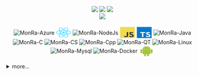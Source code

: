 <!--Hello
<h2><img src="https://emojis.slackmojis.com/emojis/images/1531849430/4246/blob-sunglasses.gif?1531849430" width="30"/> Hi There👋 , I'm MonRá! <img src="https://media.giphy.com/media/12oufCB0MyZ1Go/giphy.gif" width="50"><img src="https://i.giphy.com/9KawrQzIwdAYg.webp" width="50"></h2>
-->

<div>
  </p>
  <div align="center">
   <a href="https://www.facebook.com/ramon.chaib" target="_blank"><img src="https://img.shields.io/badge/-Facebook-%230077B5?style=for-the-badge&logo=facebook&logoColor=white" target="_blank"></a> 
  <a href="https://www.instagram.com/monrapps/" target="_blank"><img src="https://img.shields.io/badge/-Instagram-%23E4405F?style=for-the-badge&logo=instagram&logoColor=white" target="_blank"></a>
  <a href="https://www.linkedin.com/in/ramon-chaib-27007635/" target="_blank"><img src="https://img.shields.io/badge/-LinkedIn-%230077B5?style=for-the-badge&logo=linkedin&logoColor=white" target="_blank"></a>   
</div>

<div align="center">
  <img src="https://i.giphy.com/MM0Jrc8BHKx3y.webp">
</div>
  
 <div style="display: inline_block" align="center"><br>
  <img align="center" alt="MonRa-Azure" height="30" width="40" src="https://cdn.jsdelivr.net/gh/devicons/devicon/icons/azure/azure-original.svg">
  <img align="center" alt="MonRa-React" height="30" width="40" src="https://raw.githubusercontent.com/devicons/devicon/master/icons/react/react-original.svg">
  <img align="center" alt="MonRa-NodeJs" height="30" width="40" src="https://cdn.jsdelivr.net/gh/devicons/devicon/icons/nodejs/nodejs-original.svg">
  <img align="center" alt="MonRa-Js" height="30" width="40" src="https://raw.githubusercontent.com/devicons/devicon/master/icons/javascript/javascript-original.svg">     <img align="center" alt="MonRa-Ts" height="30" width="40" src="https://raw.githubusercontent.com/devicons/devicon/master/icons/typescript/typescript-original.svg">
  <img align="center" alt="MonRa-Java" height="30" width="40" src="https://cdn.jsdelivr.net/gh/devicons/devicon/icons/java/java-original.svg">
  <img align="center" alt="MonRa-C" height="30" width="40" src="https://cdn.jsdelivr.net/gh/devicons/devicon/icons/c/c-original.svg">
  <img align="center" alt="MonRa-CS" height="30" width="40" src="https://cdn.jsdelivr.net/gh/devicons/devicon/icons/csharp/csharp-original.svg">
  <img align="center" alt="MonRa-Cpp" height="30" width="40" src="https://cdn.jsdelivr.net/gh/devicons/devicon/icons/cplusplus/cplusplus-original.svg">
  <img align="center" alt="MonRa-QT" height="30" width="40" src="https://cdn.jsdelivr.net/gh/devicons/devicon/icons/qt/qt-original.svg">
  <img align="center" alt="MonRa-Linux" height="30" width="40" src="https://cdn.jsdelivr.net/gh/devicons/devicon/icons/linux/linux-original.svg">
  <img align="center" alt="MonRa-Mysql" height="30" width="40" src="https://cdn.jsdelivr.net/gh/devicons/devicon/icons/mysql/mysql-original.svg">
  <img align="center" alt="MonRa-Docker" height="30" width="40" src="https://cdn.jsdelivr.net/gh/devicons/devicon/icons/docker/docker-original.svg">  
  <img align="center" alt="MonRa-Android" height="30" width="40" src="https://github.com/devicons/devicon/blob/master/icons/android/android-original.svg">
  
</div>
</a>

</br>
<!--
[![github activity graph](https://activity-graph.herokuapp.com/graph?username=monrapps&theme=chartreuse-dark)](https://github.com/monrapps/)
-->
<div>
<details>
      <summary>more...</summary>
      
<!--
### <img src="https://media.giphy.com/media/VgCDAzcKvsR6OM0uWg/giphy.gif" width="50"> A little more about me...  

```javascript
const monra = {
    pronouns: "He" | "Him",
    code: ["any"],
    askMeAbout: ["any"],
    technologies: {
        backEnd: {
            js: ["any"],
        },
        mobileApp: {
            native: ["Android Development"]
        },
        devOps: ["AWS", "Docker🐳", "Route53", "Nginx"],
        databases: ["mongo", "MySql", "sqlite"],
        misc: ["Firebase", "Socket.IO", "selenium", "open-cv", "php", "SuiteApp"]
    },
    architecture: ["Serverless Architecture", "Progressive web applications", "Single page applications"],
    currentFocus: "Building Robots to ease opertations",
    funFact: "There are two ways to write error-free programs; only the third one works"
};
```
-->

---
<!--START_SECTION:waka-->
![Code Time](http://img.shields.io/badge/Code%20Time-1%2C351%20hrs%2046%20mins-blue)

![Profile Views](http://img.shields.io/badge/Profile%20Views-0-blue)

![Lines of code](https://img.shields.io/badge/From%20Hello%20World%20I%27ve%20Written-5.1%20million%20lines%20of%20code-blue)

**🐱 My GitHub Data** 

> 📦 77.4 kB Used in GitHub's Storage 
 > 
> 🏆 4,825 Contributions in the Year 2025
 > 
> 🚫 Not Opted to Hire
 > 
> 📜 25 Public Repositories 
 > 
> 🔑 23 Private Repositories 
 > 
**I'm an Early 🐤** 

```text
🌞 Morning                9896 commits        ████████░░░░░░░░░░░░░░░░░   31.18 % 
🌆 Daytime                13370 commits       ███████████░░░░░░░░░░░░░░   42.13 % 
🌃 Evening                4531 commits        ████░░░░░░░░░░░░░░░░░░░░░   14.28 % 
🌙 Night                  3941 commits        ███░░░░░░░░░░░░░░░░░░░░░░   12.42 % 
```
📅 **I'm Most Productive on Thursday** 

```text
Monday                   5803 commits        █████░░░░░░░░░░░░░░░░░░░░   18.28 % 
Tuesday                  5979 commits        █████░░░░░░░░░░░░░░░░░░░░   18.84 % 
Wednesday                6034 commits        █████░░░░░░░░░░░░░░░░░░░░   19.01 % 
Thursday                 6884 commits        █████░░░░░░░░░░░░░░░░░░░░   21.69 % 
Friday                   4402 commits        ███░░░░░░░░░░░░░░░░░░░░░░   13.87 % 
Saturday                 1511 commits        █░░░░░░░░░░░░░░░░░░░░░░░░   04.76 % 
Sunday                   1125 commits        █░░░░░░░░░░░░░░░░░░░░░░░░   03.54 % 
```


📊 **This Week I Spent My Time On** 

```text
🕑︎ Time Zone: America/Sao_Paulo

💬 Programming Languages: 
Other                    3 hrs 36 mins       ████████░░░░░░░░░░░░░░░░░   31.91 % 
YAML                     2 hrs 5 mins        █████░░░░░░░░░░░░░░░░░░░░   18.57 % 
JavaScript               1 hr 16 mins        ███░░░░░░░░░░░░░░░░░░░░░░   11.24 % 
Python                   1 hr 9 mins         ███░░░░░░░░░░░░░░░░░░░░░░   10.23 % 
Markdown                 50 mins             ██░░░░░░░░░░░░░░░░░░░░░░░   07.43 % 

🔥 Editors: 
Cursor                   11 hrs 17 mins      █████████████████████████   100.00 % 

🐱‍💻 Projects: 
gww-v6i                  3 hrs 47 mins       ████████░░░░░░░░░░░░░░░░░   33.55 % 
nlm-gww-watcher          3 hrs 14 mins       ███████░░░░░░░░░░░░░░░░░░   28.70 % 
frigate                  1 hr 58 mins        ████░░░░░░░░░░░░░░░░░░░░░   17.45 % 
kernel                   1 hr 20 mins        ███░░░░░░░░░░░░░░░░░░░░░░   11.89 % 
godaddy-cert-updater     25 mins             █░░░░░░░░░░░░░░░░░░░░░░░░   03.73 % 

💻 Operating System: 
WSL                      11 hrs 17 mins      █████████████████████████   100.00 % 
```

**I Mostly Code in C++** 

```text
C                        17 repos            ████░░░░░░░░░░░░░░░░░░░░░   17.71 % 
Python                   14 repos            ████░░░░░░░░░░░░░░░░░░░░░   14.58 % 
JavaScript               10 repos            ███░░░░░░░░░░░░░░░░░░░░░░   10.42 % 
Shell                    7 repos             ██░░░░░░░░░░░░░░░░░░░░░░░   07.29 % 
HTML                     6 repos             ██░░░░░░░░░░░░░░░░░░░░░░░   06.25 % 
```



**Timeline**

![Lines of Code chart](https://raw.githubusercontent.com/monrapps/monrapps/master/assets/bar_graph.png)


 Last Updated on 14/10/2025 19:25:41 UTC
<!--END_SECTION:waka-->
